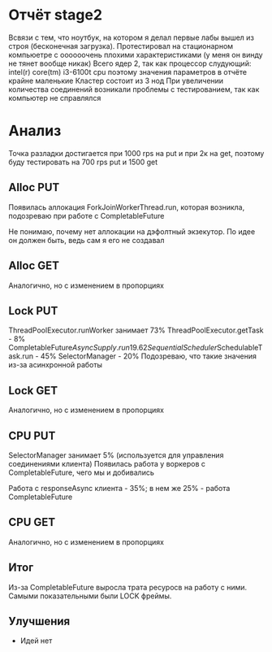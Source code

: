 # Отчёт stage2
Всвязи с тем, что ноутбук, на котором я делал первые лабы вышел из строя
(бесконечная загрузка). Протестировал на стационарном компьюетре с оооооочень плохими характеристиками (у меня он винду не тянет вообще никак)
Всего ядер 2, так как процессор слудующий: intel(r) core(tm) i3-6100t cpu
поэтому значения параметров в отчёте крайне маленькие
Кластер состоит из 3 нод
При увеличении количества соединений возникали проблемы с тестированием, так как компьютер не справлялся
# Анализ
Точка разладки достигается при 1000 rps на put и при 2к на get, поэтому буду тестировать на 700 rps put и 1500 get

## Alloc PUT
Появилась аллокация ForkJoinWorkerThread.run, которая возникла, подозреваю при работе с CompletableFuture

Не понимаю, почему нет аллокации на дэфолтный экзекутор. По идее он должен быть, ведь сам я его не создавал

## Alloc GET
Аналогично, но с изменением в пропорциях

## Lock PUT
ThreadPoolExecutor.runWorker занимает 73%
ThreadPoolExecutor.getTask - 8%
CompletableFuture$AsyncSupply.run 19.62%
SequentialScheduler$SchedulableTask.run - 45%
SelectorManager - 20% 
Подозреваю, что такие значения из-за асинхронной работы
## Lock GET
Аналогично, но с изменением в пропорциях
## CPU PUT
SelectorManager занимает 5% (используется для управления соединениями клиента)
Появилась работа у воркеров с CompletableFuture, чего мы и добивались

Работа с responseAsync клиента - 35%; в нем же 25% - работа СompletableFuture
## CPU GET
Аналогично, но с изменением в пропорциях
## Итог
Из-за CompletableFuture выросла трата ресуросв на работу с ними. Самыми показательными были LOCK фреймы.

## Улучшения
- Идей нет
